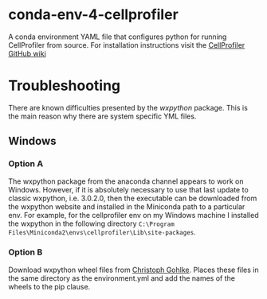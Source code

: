 # conda-env-4-cellprofiler
A conda environment YAML file that configures python for running CellProfiler from source. For installation instructions visit the [CellProfiler GitHub wiki](https://github.com/CellProfiler/CellProfiler/wiki/Conda-Installation)

# Troubleshooting
There are known difficulties presented by the *wxpython* package. This is the main reason why there are system specific YML files.

## Windows
### Option A
The wxpython package from the anaconda channel appears to work on Windows. However, if it is absolutely necessary to use that last update to classic wxpython, i.e. 3.0.2.0, then the executable can be downloaded from the wxpython website and installed in the Miniconda path to a particular env. For example, for the cellprofiler env on my Windows machine I installed the wxpython in the following directory `C:\Program Files\Miniconda2\envs\cellprofiler\Lib\site-packages`.
### Option B
Download wxpython wheel files from [Christoph Gohlke](http://www.lfd.uci.edu/~gohlke/pythonlibs/). Places these files in the same directory as the environment.yml and add the names of the wheels to the pip clause.
